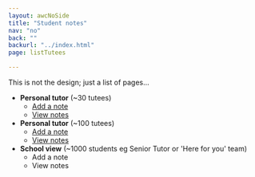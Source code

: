 ```yaml
---
layout: awcNoSide
title: "Student notes"
nav: "no"
back: ""
backurl: "../index.html"
page: listTutees

---
```


<p class="notesIntro">This is not the design; just a list of pages...</p>

- **Personal tutor** (~30 tutees)
  - [Add a note](addList.html)
  - [View notes](viewList.html)
- **Personal tutor** (~100 tutees)
  - [Add a note](addList150.html)
  - [View notes](viewList150.html)
- **School view** (~1000 students eg Senior Tutor or 'Here for you' team)
  - Add a note
  - View notes